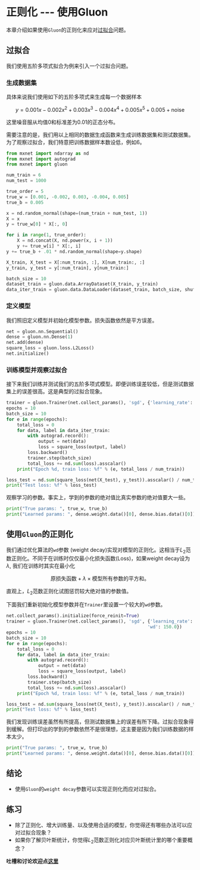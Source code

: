 # 正则化 --- 使用Gluon

本章介绍如果使用``Gluon``的正则化来应对[过拟合](/Users/astonz/WorkDocs/Programs/git_repo/gluon-tutorials-zh/chapter01_crashcourse/underfit-overfit.md)问题。

## 过拟合

我们使用五阶多项式拟合为例来引入一个过拟合问题。

### 生成数据集

具体来说我们使用如下的五阶多项式来生成每一个数据样本

$$y = 0.001x - 0.002x^2 + 0.003x^3 -0.004x^4 + 0.005x^5 + 0.005 +  \text{noise}$$

这里噪音服从均值0和标准差为0.01的正态分布。

需要注意的是，我们用以上相同的数据生成函数来生成训练数据集和测试数据集。为了观察过拟合，我们特意把训练数据样本数设低，例如6。


```python
from mxnet import ndarray as nd
from mxnet import autograd
from mxnet import gluon

num_train = 6
num_test = 1000

true_order = 5
true_w = [0.001, -0.002, 0.003, -0.004, 0.005]
true_b = 0.005

x = nd.random_normal(shape=(num_train + num_test, 1))
X = x
y = true_w[0] * X[:, 0]

for i in range(1, true_order):
    X = nd.concat(X, nd.power(x, i + 1))
    y += true_w[i] * X[:, i]
y += true_b + .01 * nd.random_normal(shape=y.shape)

X_train, X_test = X[:num_train, :], X[num_train:, :]
y_train, y_test = y[:num_train], y[num_train:]

batch_size = 10
dataset_train = gluon.data.ArrayDataset(X_train, y_train)
data_iter_train = gluon.data.DataLoader(dataset_train, batch_size, shuffle=True)
```

### 定义模型

我们照旧定义模型并初始化模型参数。损失函数依然是平方误差。


```python
net = gluon.nn.Sequential()
dense = gluon.nn.Dense(1)
net.add(dense)
square_loss = gluon.loss.L2Loss()
net.initialize()
```

### 训练模型并观察过拟合

接下来我们训练并测试我们的五阶多项式模型。即便训练误差较低，但是测试数据集上的误差很高。这是典型的过拟合现象。


```python
trainer = gluon.Trainer(net.collect_params(), 'sgd', {'learning_rate': 0.004})
epochs = 10
batch_size = 10
for e in range(epochs):
    total_loss = 0
    for data, label in data_iter_train:
        with autograd.record():
            output = net(data)
            loss = square_loss(output, label)
        loss.backward()
        trainer.step(batch_size)
        total_loss += nd.sum(loss).asscalar()
    print("Epoch %d, train loss: %f" % (e, total_loss / num_train))

loss_test = nd.sum(square_loss(net(X_test), y_test)).asscalar() / num_test
print("Test loss: %f" % loss_test)
```

观察学习的参数。事实上，学到的参数的绝对值比真实参数的绝对值要大一些。


```python
print("True params: ", true_w, true_b)
print("Learned params: ", dense.weight.data()[0], dense.bias.data()[0])
```

## 使用``Gluon``的正则化

我们通过优化算法的``wd``参数 (weight decay)实现对模型的正则化。这相当于$L_2$范数正则化。不同于在训练时仅仅最小化损失函数(Loss)，如果weight decay设为$\lambda$, 我们在训练时其实在最小化

$$\text{原损失函数} + \lambda \times \text{模型所有参数的平方和}。$$

直观上，$L_2$范数正则化试图惩罚较大绝对值的参数值。

下面我们重新初始化模型参数并在`Trainer`里设置一个较大的`wd`参数。


```python
net.collect_params().initialize(force_reinit=True)
trainer = gluon.Trainer(net.collect_params(), 'sgd', {'learning_rate': 0.004,
                                                     'wd': 150.0})
epochs = 10
batch_size = 10
for e in range(epochs):
    total_loss = 0
    for data, label in data_iter_train:
        with autograd.record():
            output = net(data)
            loss = square_loss(output, label)
        loss.backward()
        trainer.step(batch_size)
        total_loss += nd.sum(loss).asscalar()
    print("Epoch %d, train loss: %f" % (e, total_loss / num_train))

loss_test = nd.sum(square_loss(net(X_test), y_test)).asscalar() / num_test
print("Test loss: %f" % loss_test)
```

我们发现训练误差虽然有所提高，但测试数据集上的误差有所下降。过拟合现象得到缓解。但打印出的学到的参数依然不是很理想，这主要是因为我们训练数据的样本太少。


```python
print("True params: ", true_w, true_b)
print("Learned params: ", dense.weight.data()[0], dense.bias.data()[0])
```

## 结论

* 使用``Gluon``的`weight decay`参数可以实现正则化而应对过拟合。

## 练习

* 除了正则化、增大训练量、以及使用合适的模型，你觉得还有哪些办法可以应对过拟合现象？
* 如果你了解贝叶斯统计，你觉得$L_2$范数正则化对应贝叶斯统计里的哪个重要概念？


**吐槽和讨论欢迎点[这里](https://discuss.gluon.ai/t/topic/743)**

